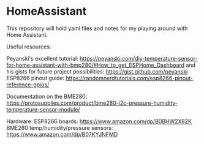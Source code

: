 # HomeAssistant

This repository will hold yaml files and notes for my playing around with Home Assistant.

Useful resources:

Peyanski's excellent tutorial:   https://peyanski.com/diy-temperature-sensor-for-home-assistant-with-bmp280/#How_to_get_ESPHome_Dashboard
  and his gists for future project possibilities:  https://gist.github.com/peyanski
ESP8266 pinout guide:  https://randomnerdtutorials.com/esp8266-pinout-reference-gpios/


Documentation on the BME280:  https://protosupplies.com/product/bme280-i2c-pressure-humidity-temperature-sensor-module/


Hardware:
ESP8266 boards:  https://www.amazon.com/dp/B0BHW2X82K
BME280 temp/humidity/pressure sensors:  https://www.amazon.com/dp/B07KYJNFMD

